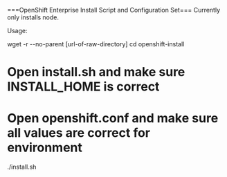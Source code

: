 ===OpenShift Enterprise Install Script and Configuration Set===
Currently only installs node.

Usage:

wget -r --no-parent [url-of-raw-directory]
cd openshift-install
# Open install.sh and make sure INSTALL_HOME is correct
# Open openshift.conf and make sure all values are correct for environment
./install.sh
